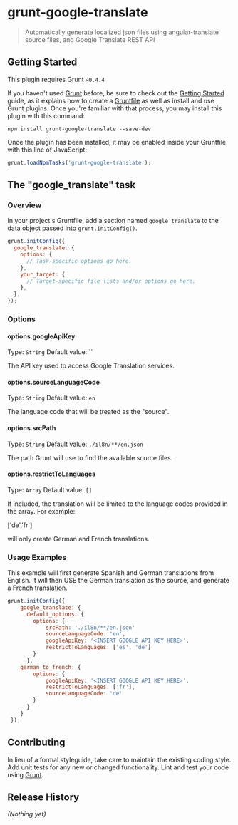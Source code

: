 # grunt-google-translate

> Automatically generate localized json files using angular-translate source files, and Google Translate REST API

## Getting Started
This plugin requires Grunt `~0.4.4`

If you haven't used [Grunt](http://gruntjs.com/) before, be sure to check out the [Getting Started](http://gruntjs.com/getting-started) guide, as it explains how to create a [Gruntfile](http://gruntjs.com/sample-gruntfile) as well as install and use Grunt plugins. Once you're familiar with that process, you may install this plugin with this command:

```shell
npm install grunt-google-translate --save-dev
```

Once the plugin has been installed, it may be enabled inside your Gruntfile with this line of JavaScript:

```js
grunt.loadNpmTasks('grunt-google-translate');
```

## The "google_translate" task

### Overview
In your project's Gruntfile, add a section named `google_translate` to the data object passed into `grunt.initConfig()`.

```js
grunt.initConfig({
  google_translate: {
    options: {
      // Task-specific options go here.
    },
    your_target: {
      // Target-specific file lists and/or options go here.
    },
  },
});
```

### Options

#### options.googleApiKey
Type: `String`
Default value: ``

The API key used to access Google Translation services.

#### options.sourceLanguageCode
Type: `String`
Default value: `en`

The language code that will be treated as the "source".

#### options.srcPath
Type: `String`
Default value: `./il8n/**/en.json`

The path Grunt will use to find the available source files.

#### options.restrictToLanguages
Type: `Array`
Default value: `[]`

If included, the translation will be limited to the language codes provided in the array.  For example:

['de','fr']

will only create German and French translations.

### Usage Examples

This example will first generate Spanish and German translations from English.  It will then USE the German translation as the source, and generate a French translation.

```js
grunt.initConfig({
    google_translate: {
      default_options: {
        options: {
            srcPath: './il8n/**/en.json'
            sourceLanguageCode: 'en',
            googleApiKey: '<INSERT GOOGLE API KEY HERE>',
            restrictToLanguages: ['es', 'de']
        }
      },
    german_to_french: {
        options: {
            googleApiKey: '<INSERT GOOGLE API KEY HERE>',
            restrictToLanguages: ['fr'],
            sourceLanguageCode: 'de'
        }
      }
    }
 });
```

## Contributing
In lieu of a formal styleguide, take care to maintain the existing coding style. Add unit tests for any new or changed functionality. Lint and test your code using [Grunt](http://gruntjs.com/).

## Release History
_(Nothing yet)_

